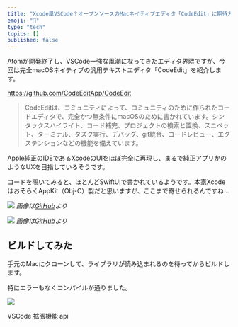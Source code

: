 ```yaml
---
title: "Xcode風VSCode？オープンソースのMacネイティブエディタ「CodeEdit」に期待大"
emoji: "🦔"
type: "tech"
topics: []
published: false
---
```


Atomが開発終了し、VSCode一強な風潮になってきたエディタ界隈ですが、今回は完全macOSネイティブの汎用テキストエディタ「CodeEdit」を紹介します。

https://github.com/CodeEditApp/CodeEdit

> CodeEditは、コミュニティによって、コミュニティのために作られたコードエディタで、完全かつ無条件にmacOSのために書かれています。シンタックスハイライト、コード補完、プロジェクトの検索と置換、スニペット、ターミナル、タスク実行、デバッグ、git統合、コードレビュー、エクステンションなどの機能を備えています。

Apple純正のIDEであるXcodeのUIをほぼ完全に再現し、まるで純正アプリかのようなUXを目指しているそうです。

コードを覗いてみると、ほとんどSwiftUIで書かれているようです。本家XcodeはおそらくAppKit（Obj-C）製だと思いますが、ここまで寄せられるんですね…

![](https://user-images.githubusercontent.com/806104/163101427-4787970f-c78b-4a98-a29b-1ef26b62fd40.png)
*画像は[GitHub](https://github.com/CodeEditApp/CodeEdit)より*

![](https://user-images.githubusercontent.com/806104/163101287-feba5466-dde0-450c-a9ac-8f9dd3d00e52.png)
*画像は[GitHub](https://github.com/CodeEditApp/CodeEdit)より*

## ビルドしてみた

手元のMacにクローンして、ライブラリが読み込まれるのを待ってからビルドします。

特にエラーもなくコンパイルが通りました。

![](https://storage.googleapis.com/zenn-user-upload/d8510c7a0694-20220613.png)

VSCode 拡張機能 api
